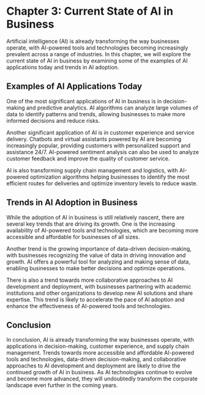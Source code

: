 Chapter 3: Current State of AI in Business
==========================================

Artificial intelligence (AI) is already transforming the way businesses operate, with AI-powered tools and technologies becoming increasingly prevalent across a range of industries. In this chapter, we will explore the current state of AI in business by examining some of the examples of AI applications today and trends in AI adoption.

Examples of AI Applications Today
---------------------------------

One of the most significant applications of AI in business is in decision-making and predictive analytics. AI algorithms can analyze large volumes of data to identify patterns and trends, allowing businesses to make more informed decisions and reduce risks.

Another significant application of AI is in customer experience and service delivery. Chatbots and virtual assistants powered by AI are becoming increasingly popular, providing customers with personalized support and assistance 24/7. AI-powered sentiment analysis can also be used to analyze customer feedback and improve the quality of customer service.

AI is also transforming supply chain management and logistics, with AI-powered optimization algorithms helping businesses to identify the most efficient routes for deliveries and optimize inventory levels to reduce waste.

Trends in AI Adoption in Business
---------------------------------

While the adoption of AI in business is still relatively nascent, there are several key trends that are driving its growth. One is the increasing availability of AI-powered tools and technologies, which are becoming more accessible and affordable for businesses of all sizes.

Another trend is the growing importance of data-driven decision-making, with businesses recognizing the value of data in driving innovation and growth. AI offers a powerful tool for analyzing and making sense of data, enabling businesses to make better decisions and optimize operations.

There is also a trend towards more collaborative approaches to AI development and deployment, with businesses partnering with academic institutions and other organizations to develop new AI solutions and share expertise. This trend is likely to accelerate the pace of AI adoption and enhance the effectiveness of AI-powered tools and technologies.

Conclusion
----------

In conclusion, AI is already transforming the way businesses operate, with applications in decision-making, customer experience, and supply chain management. Trends towards more accessible and affordable AI-powered tools and technologies, data-driven decision-making, and collaborative approaches to AI development and deployment are likely to drive the continued growth of AI in business. As AI technologies continue to evolve and become more advanced, they will undoubtedly transform the corporate landscape even further in the coming years.
